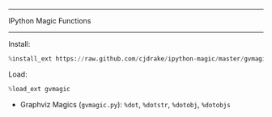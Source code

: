***************************
  IPython Magic Functions
***************************

Install:
```python
%install_ext https://raw.github.com/cjdrake/ipython-magic/master/gvmagic.py
```
Load:
```python
%load_ext gvmagic
```

* Graphviz Magics (`gvmagic.py`):
  `%dot`, `%dotstr`, `%dotobj`, `%dotobjs`
